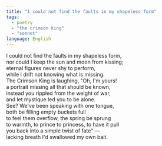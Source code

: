 ```yaml
---
title: "I could not find the faults in my shapeless form"
tags: 
  - poetry
  - "the crimson king"
  - "sonnet"
language: English
---
```


I could not find the faults in my shapeless form,  
nor could I keep the sun and moon from kissing;  
eternal figures never shy to perform,  
while I drift not knowing what is missing.  
The Crimson King is laughing, "Oh, I'm yours!  
a portrait missing all that should be known,  
instead you rippled from the weight of war,  
and let mystique led you to be alone.  
See? We've been speaking with one tongue,  
both be filling empty buckets full  
to feel them overflow, the spring be sprung  
to warmth, to prince to princess, to have it pull  
you back into a simple twist of fate" —  
lacking breath I'd swallowed my own bait.  
